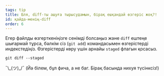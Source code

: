 ```yaml
---
tags: tip
title: Бля, diff-ты ашуға тырысудамын, бірақ ешқандай өзгеріс жоқ?!
id: қайда-менің-diff
order: 6
---
```


Егер файлды өзгерткеніңізге сенімді болсаңыз және `diff` ештеңе шығармай тұрса, бәлкім сіз (`git add`) командасымен өзгерістерді индекстедіңіз. Өзгерістерді көру үшін арнайы `staged` флагын қосасыз.

```git
git diff --staged
```

&macr;\\\_(ツ)\_/&macr; (Йә білем, бұл фича, а не баг. Бірақ басында нихуя түсінксіз!)
